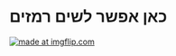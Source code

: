 # כאן אפשר לשים רמזים
<a href="https://imgflip.com/i/7pb3np"><img src="https://i.imgflip.com/7pb3np.jpg" title="made at imgflip.com"/></a><div><a href="https://imgflip.com/memegenerator"></a></div>
